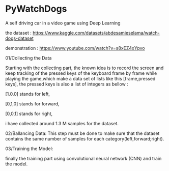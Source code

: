 # PyWatchDogs
A self driving car in a video game using Deep Learning

the dataset : https://www.kaggle.com/datasets/abdesamieselama/watch-dogs-dataset

demonstration : https://www.youtube.com/watch?v=s8xEZ4xYpvo

01/Collecting the Data

  Starting with the collecting part, the known idea is to record the screen and keep tracking of the pressed keys of the keyboard frame by frame while playing the game,which make a data set of lists like this [frame,pressed keys], the pressed keys is also a list of integers as bellow : 
  
[1.0.0] stands for left,

[0,1,0] stands for forward,

[0,0,1] stands for right,


i have collected around 1.3 M samples for the dataset.

02/Ballancing Data:
  This step must be done to make sure that the dataset contains the same number of samples for each category(left,forward;right).

03/Training the Model:

finally the training part using convolutional neural network (CNN) and train the model.
